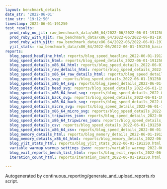 ```yaml
---
layout: benchmark_details
date_str: '2022-06-01'
time_str: '19:12:50'
timestamp: 2022-06-01-191250
test_results:
  prod_ruby_no_jit: raw_benchmark_data/x86_64/2022-06/2022-06-01-191250_basic_benchmark_prod_ruby_no_jit.json
  prod_ruby_with_mjit: raw_benchmark_data/x86_64/2022-06/2022-06-01-191250_basic_benchmark_prod_ruby_with_mjit.json
  prod_ruby_with_yjit: raw_benchmark_data/x86_64/2022-06/2022-06-01-191250_basic_benchmark_prod_ruby_with_yjit.json
  yjit_stats: raw_benchmark_data/x86_64/2022-06/2022-06-01-191250_basic_benchmark_yjit_stats.json
reports:
  blog_speed_headline_html: reports/blog_speed_headline_2022-06-01-191250.html
  blog_speed_details_html: reports/blog_speed_details_2022-06-01-191250.html
  blog_speed_details_x86_64_html: reports/blog_speed_details_2022-06-01-191250.x86_64.html
  blog_speed_details_raw_details_html: reports/blog_speed_details_2022-06-01-191250.raw_details.html
  blog_speed_details_x86_64_raw_details_html: reports/blog_speed_details_2022-06-01-191250.x86_64.raw_details.html
  blog_speed_details_svg: reports/blog_speed_details_2022-06-01-191250.svg
  blog_speed_details_x86_64_svg: reports/blog_speed_details_2022-06-01-191250.x86_64.svg
  blog_speed_details_head_svg: reports/blog_speed_details_2022-06-01-191250.head.svg
  blog_speed_details_x86_64_head_svg: reports/blog_speed_details_2022-06-01-191250.x86_64.head.svg
  blog_speed_details_back_svg: reports/blog_speed_details_2022-06-01-191250.back.svg
  blog_speed_details_x86_64_back_svg: reports/blog_speed_details_2022-06-01-191250.x86_64.back.svg
  blog_speed_details_micro_svg: reports/blog_speed_details_2022-06-01-191250.micro.svg
  blog_speed_details_x86_64_micro_svg: reports/blog_speed_details_2022-06-01-191250.x86_64.micro.svg
  blog_speed_details_tripwires_json: reports/blog_speed_details_2022-06-01-191250.tripwires.json
  blog_speed_details_x86_64_tripwires_json: reports/blog_speed_details_2022-06-01-191250.x86_64.tripwires.json
  blog_speed_details_csv: reports/blog_speed_details_2022-06-01-191250.csv
  blog_speed_details_x86_64_csv: reports/blog_speed_details_2022-06-01-191250.x86_64.csv
  blog_memory_details_html: reports/blog_memory_details_2022-06-01-191250.html
  blog_memory_details_x86_64_html: reports/blog_memory_details_2022-06-01-191250.x86_64.html
  blog_yjit_stats_html: reports/blog_yjit_stats_2022-06-01-191250.html
  variable_warmup_warmup_settings_json: reports/variable_warmup_2022-06-01-191250.warmup_settings.json
  blog_exit_reports_bench_list_html: reports/blog_exit_reports_2022-06-01-191250.bench_list.html
  iteration_count_html: reports/iteration_count_2022-06-01-191250.html

---
```

Autogenerated by continuous_reporting/generate_and_upload_reports.rb script.
